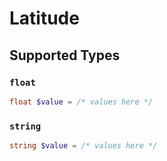 # Latitude


## Supported Types

### `float`

```php
float $value = /* values here */
```

### `string`

```php
string $value = /* values here */
```

